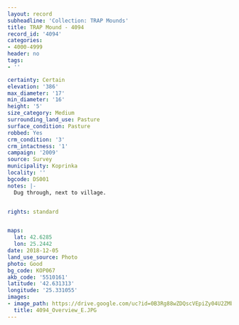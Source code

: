 ```yaml
---
layout: record
subheadline: 'Collection: TRAP Mounds'
title: TRAP Mound - 4094
record_id: '4094'
categories:
- 4000-4999
header: no
tags:
- ''

certainty: Certain
elevation: '386'
max_diameter: '17'
min_diameter: '16'
height: '5'
size_category: Medium
surrounding_land_use: Pasture
surface_condition: Pasture
robbed: Yes
crm_condition: '3'
crm_intactness: '1'
campaign: '2009'
source: Survey
municipality: Koprinka
locality: ''
bgcode: DS001
notes: |-
  Dug through, next to village.


rights: standard


maps:
  lat: 42.6285
  lon: 25.2442
date: 2018-12-05
land_use_source: Photo
photo: Good
bg_code: КОР067
akb_code: '5510161'
latitude: '42.631313'
longitude: '25.331055'
images:
- image_path: https://drive.google.com/uc?id=0B3Rg88wZDQscVEpiZy04U2ZMbDA
  title: 4094_Overview_E.JPG
---
```


